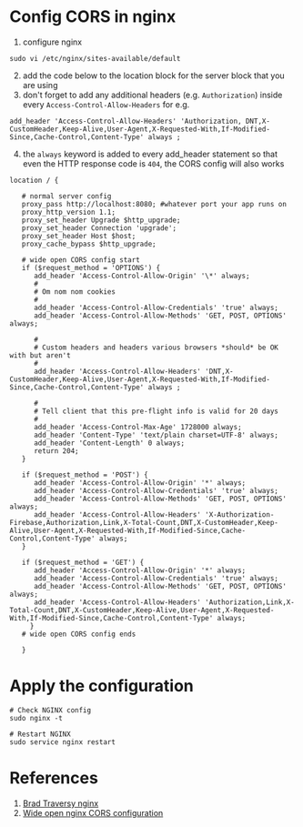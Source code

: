 # Config CORS in nginx
1. configure nginx
```
sudo vi /etc/nginx/sites-available/default
```
2. add the code below to the location block for the server block that you are using
3. don't forget to add any additional headers (e.g. `Authorization`) inside every `Access-Control-Allow-Headers`
for e.g. 
```
add_header 'Access-Control-Allow-Headers' 'Authorization, DNT,X-CustomHeader,Keep-Alive,User-Agent,X-Requested-With,If-Modified-Since,Cache-Control,Content-Type' always ;
```
4. the `always` keyword is added to every add_header statement so that even the HTTP response code is `404`, the CORS config will also works

```
location / {

   # normal server config
   proxy_pass http://localhost:8080; #whatever port your app runs on
   proxy_http_version 1.1;
   proxy_set_header Upgrade $http_upgrade;
   proxy_set_header Connection 'upgrade';
   proxy_set_header Host $host;
   proxy_cache_bypass $http_upgrade;
   
   # wide open CORS config start
   if ($request_method = 'OPTIONS') {
      add_header 'Access-Control-Allow-Origin' '\*' always; 
      #
      # Om nom nom cookies
      #
      add_header 'Access-Control-Allow-Credentials' 'true' always;
      add_header 'Access-Control-Allow-Methods' 'GET, POST, OPTIONS' always;

      #
      # Custom headers and headers various browsers *should* be OK with but aren't
      #
      add_header 'Access-Control-Allow-Headers' 'DNT,X-CustomHeader,Keep-Alive,User-Agent,X-Requested-With,If-Modified-Since,Cache-Control,Content-Type' always ;

      #
      # Tell client that this pre-flight info is valid for 20 days
      #
      add_header 'Access-Control-Max-Age' 1728000 always;
      add_header 'Content-Type' 'text/plain charset=UTF-8' always;
      add_header 'Content-Length' 0 always;
      return 204;
   }

   if ($request_method = 'POST') {
      add_header 'Access-Control-Allow-Origin' '*' always;
      add_header 'Access-Control-Allow-Credentials' 'true' always;
      add_header 'Access-Control-Allow-Methods' 'GET, POST, OPTIONS' always;
      add_header 'Access-Control-Allow-Headers' 'X-Authorization-Firebase,Authorization,Link,X-Total-Count,DNT,X-CustomHeader,Keep-Alive,User-Agent,X-Requested-With,If-Modified-Since,Cache-Control,Content-Type' always;
   }
   
   if ($request_method = 'GET') {
      add_header 'Access-Control-Allow-Origin' '*' always;
      add_header 'Access-Control-Allow-Credentials' 'true' always;
      add_header 'Access-Control-Allow-Methods' 'GET, POST, OPTIONS' always;
      add_header 'Access-Control-Allow-Headers' 'Authorization,Link,X-Total-Count,DNT,X-CustomHeader,Keep-Alive,User-Agent,X-Requested-With,If-Modified-Since,Cache-Control,Content-Type' always;
     }
   # wide open CORS config ends

   }
```

# Apply the configuration
```
# Check NGINX config
sudo nginx -t

# Restart NGINX
sudo service nginx restart
```

# References
1. [Brad Traversy nginx](https://gist.github.com/bradtraversy/cd90d1ed3c462fe3bddd11bf8953a896)
2. [Wide open nginx CORS configuration](https://michielkalkman.com/snippets/nginx-cors-open-configuration/)
